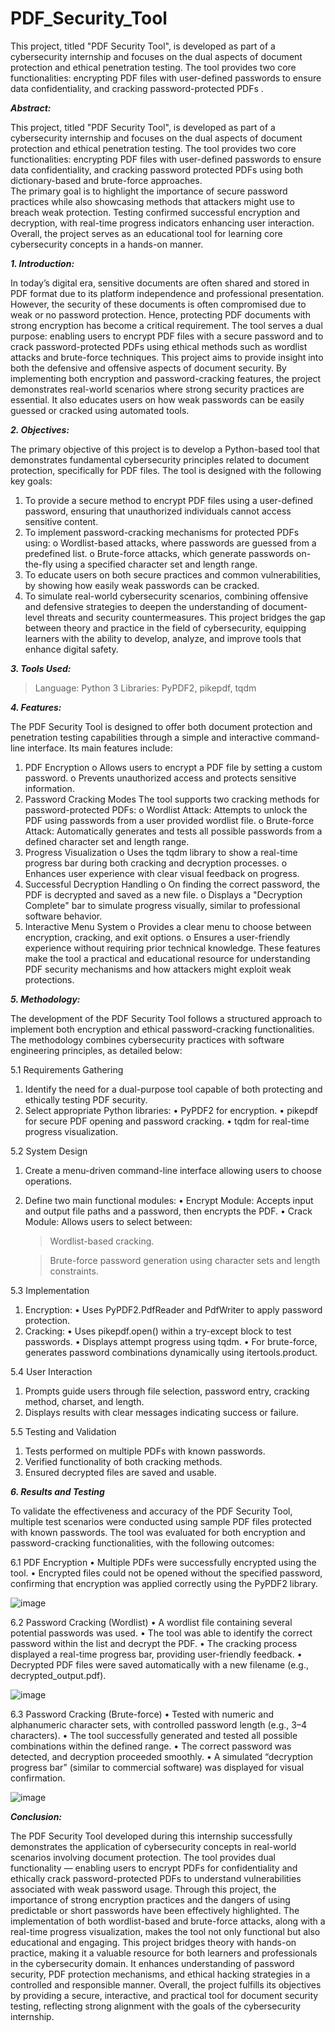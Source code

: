 # PDF_Security_Tool
This project, titled "PDF Security Tool", is developed as part of a cybersecurity internship and focuses on the dual aspects of document protection and ethical penetration testing. The tool provides two core functionalities: encrypting PDF files with user-defined passwords to ensure data confidentiality, and cracking password-protected PDFs .

***Abstract:***

This project, titled "PDF Security Tool", is developed as part of a cybersecurity 
internship and focuses on the dual aspects of document protection and ethical 
penetration testing. The tool provides two core functionalities: encrypting PDF files 
with user-defined passwords to ensure data confidentiality, and cracking password
protected PDFs using both dictionary-based and brute-force approaches.  
The primary goal is to highlight the importance of secure password practices while also 
showcasing methods that attackers might use to breach weak protection. Testing 
confirmed successful encryption and decryption, with real-time progress indicators 
enhancing user interaction. Overall, the project serves as an educational tool for learning 
core cybersecurity concepts in a hands-on manner. 

***1. Introduction:***

In today’s digital era, sensitive documents are often shared and stored in PDF format 
due to its platform independence and professional presentation. However, the security 
of these documents is often compromised due to weak or no password protection. 
Hence, protecting PDF documents with strong encryption has become a critical 
requirement. 
The tool serves a dual purpose: enabling users to encrypt PDF files with a secure 
password and to crack password-protected PDFs using ethical methods such as 
wordlist attacks and brute-force techniques. This project aims to provide insight into 
both the defensive and offensive aspects of document security. 
By implementing both encryption and password-cracking features, the project 
demonstrates real-world scenarios where strong security practices are essential. It also 
educates users on how weak passwords can be easily guessed or cracked using 
automated tools.  

***2. Objectives:*** 

The primary objective of this project is to develop a Python-based tool that 
demonstrates fundamental cybersecurity principles related to document protection, 
specifically for PDF files. The tool is designed with the following key goals: 
1. To provide a secure method to encrypt PDF files using a user-defined password, 
ensuring that unauthorized individuals cannot access sensitive content. 
2. To implement password-cracking mechanisms for protected PDFs using: 
o Wordlist-based attacks, where passwords are guessed from a predefined list. 
o Brute-force attacks, which generate passwords on-the-fly using a specified 
character set and length range. 
3. To educate users on both secure practices and common vulnerabilities, by 
showing how easily weak passwords can be cracked. 
4. To simulate real-world cybersecurity scenarios, combining offensive and 
defensive strategies to deepen the understanding of document-level threats and 
security countermeasures. 
This project bridges the gap between theory and practice in the field of cybersecurity, 
equipping learners with the ability to develop, analyze, and improve tools that enhance 
digital safety.

***3. Tools Used:***

> Language: Python 3 
> Libraries: PyPDF2, pikepdf, tqdm

***4. Features:*** 

The PDF Security Tool is designed to offer both document protection and penetration 
testing capabilities through a simple and interactive command-line interface. Its main 
features include: 
1. PDF Encryption 
o Allows users to encrypt a PDF file by setting a custom password. 
o Prevents unauthorized access and protects sensitive information. 
2. Password Cracking Modes 
The tool supports two cracking methods for password-protected PDFs: 
o Wordlist Attack: Attempts to unlock the PDF using passwords from a user
provided wordlist file. 
o Brute-force Attack: Automatically generates and tests all possible passwords 
from a defined character set and length range. 
3. Progress Visualization 
o Uses the tqdm library to show a real-time progress bar during both cracking and 
decryption processes. 
o Enhances user experience with clear visual feedback on progress. 
4. Successful Decryption Handling 
o On finding the correct password, the PDF is decrypted and saved as a new file. 
o Displays a "Decryption Complete" bar to simulate progress visually, similar to 
professional software behavior. 
5. Interactive Menu System 
o Provides a clear menu to choose between encryption, cracking, and exit options. 
o Ensures a user-friendly experience without requiring prior technical knowledge. 
These features make the tool a practical and educational resource for understanding 
PDF security mechanisms and how attackers might exploit weak protections.

***5. Methodology:***

The development of the PDF Security Tool follows a structured approach to implement 
both encryption and ethical password-cracking functionalities. The methodology 
combines cybersecurity practices with software engineering principles, as detailed 
below: 

5.1 Requirements Gathering 
 1. Identify the need for a dual-purpose tool capable of both protecting and ethically 
testing PDF security. 
 2. Select appropriate Python libraries: 
  • PyPDF2 for encryption. 
  • pikepdf for secure PDF opening and password cracking. 
  • tqdm for real-time progress visualization.

5.2 System Design 
 1. Create a menu-driven command-line interface allowing users to choose 
operations. 
 2. Define two main functional modules: 
  • Encrypt Module: Accepts input and output file paths and a password, then 
encrypts the PDF. 
  • Crack Module: Allows users to select between: 
    > Wordlist-based cracking.
   
    > Brute-force password generation using character sets and length 
constraints.
    
5.3 Implementation 
1. Encryption: 
 • Uses PyPDF2.PdfReader and PdfWriter to apply password protection. 
2. Cracking: 
 • Uses pikepdf.open() within a try-except block to test passwords. 
 • Displays attempt progress using tqdm. 
 • For brute-force, generates password combinations dynamically using 
itertools.product.

5.4 User Interaction 
 1. Prompts guide users through file selection, password entry, cracking method, 
charset, and length. 
 3. Displays results with clear messages indicating success or failure.
    
5.5 Testing and Validation 
 1. Tests performed on multiple PDFs with known passwords. 
 2. Verified functionality of both cracking methods. 
 3. Ensured decrypted files are saved and usable.
   
***6. Results and Testing***

To validate the effectiveness and accuracy of the PDF Security Tool, multiple test 
scenarios were conducted using sample PDF files protected with known passwords. The 
tool was evaluated for both encryption and password-cracking functionalities, with the 
following outcomes: 

6.1 PDF Encryption 
• Multiple PDFs were successfully encrypted using the tool. 
• Encrypted files could not be opened without the specified password, confirming 
that encryption was applied correctly using the PyPDF2 library. 

![image](https://github.com/user-attachments/assets/8bdccaf1-28a4-4952-8bc8-0764dd4248ac)

6.2 Password Cracking (Wordlist)
•	A wordlist file containing several potential passwords was used.
•	The tool was able to identify the correct password within the list and decrypt the PDF.
•	The cracking process displayed a real-time progress bar, providing user-friendly feedback.
•	Decrypted PDF files were saved automatically with a new filename (e.g., decrypted_output.pdf).

![image](https://github.com/user-attachments/assets/637d482b-674b-4ae6-a666-08d9a21858d6)

6.3 Password Cracking (Brute-force)
•	Tested with numeric and alphanumeric character sets, with controlled password length (e.g., 3–4 characters).
•	The tool successfully generated and tested all possible combinations within the defined range.
•	The correct password was detected, and decryption proceeded smoothly.
•	A simulated “decryption progress bar” (similar to commercial software) was displayed for visual confirmation.

![image](https://github.com/user-attachments/assets/458b8303-81a7-4234-a2c5-dc7f92f3a749)

***Conclusion:***

The PDF Security Tool developed during this internship successfully demonstrates the application of cybersecurity concepts in real-world scenarios involving document protection. The tool provides dual functionality — enabling users to encrypt PDFs for confidentiality and ethically crack password-protected PDFs to understand vulnerabilities associated with weak password usage.
Through this project, the importance of strong encryption practices and the dangers of using predictable or short passwords have been effectively highlighted. The implementation of both wordlist-based and brute-force attacks, along with a real-time progress visualization, makes the tool not only functional but also educational and engaging.
This project bridges theory with hands-on practice, making it a valuable resource for both learners and professionals in the cybersecurity domain. It enhances understanding of password security, PDF protection mechanisms, and ethical hacking strategies in a controlled and responsible manner.
Overall, the project fulfills its objectives by providing a secure, interactive, and practical tool for document security testing, reflecting strong alignment with the goals of the cybersecurity internship.

